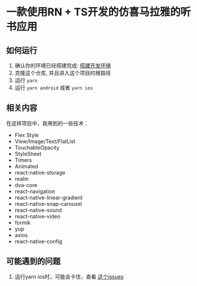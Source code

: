 
# 一款使用RN + TS开发的仿喜马拉雅的听书应用

## 如何运行

1. 确认你的环境已经搭建完成: [搭建开发环境](https://reactnative.dev/docs/environment-setup)
2. 克隆这个仓库, 并且进入这个项目的根路径
3. 运行 `yarn`
4. 运行 `yarn android` 或者 `yarn ios`

## 相关内容

在这样项目中，我用到的一些技术：

* Flex Style
* View/Image/Text/FlatList
* TouchableOpacity
* StyleSheet
* Timers
* Animated
* react-native-storage
* realm
* dva-core
* react-navigation
* react-native-linear-gradient
* react-native-snap-carousel
* react-native-sound
* react-native-video
* formik
* yup
* axios
* react-native-config


## 可能遇到的问题

1. 运行yarn ios时，可能会卡住，查看 [这个issues](https://git.imooc.com/coding-435/listenbook/issues/1)

